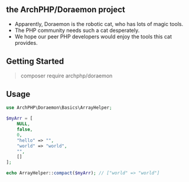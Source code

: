 ## the ArchPHP/Doraemon project
 - Apparently, Doraemon is the robotic cat, who has lots of magic tools.
 - The PHP community needs such a cat desperately.
 - We hope our peer PHP developers would enjoy the tools this cat provides.

## Getting Started
> composer require archphp/doraemon

## Usage
```php
use ArchPHP\Doraemon\Basics\ArrayHelper;

$myArr = [ 
    NULL,
    false,
    0,
    "hello" => "",
    "world" => "world", 
    "", 
    []
];

echo ArrayHelper::compact($myArr); // ["world" => "world"]
```